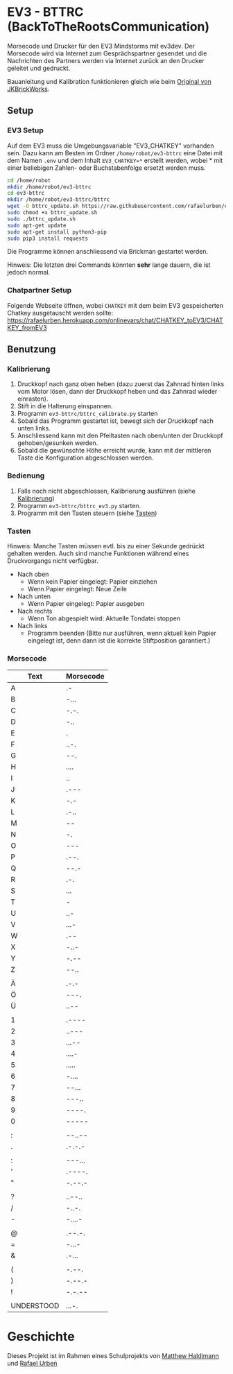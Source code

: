 # EV3 - BTTRC (BackToTheRootsCommunication)

Morsecode und Drucker für den EV3 Mindstorms mit ev3dev. Der Morsecode wird via Internet zum Gesprächspartner gesendet und die Nachrichten des Partners werden via Internet zurück an den Drucker geleitet und gedruckt.

Bauanleitung und Kalibration funktionieren gleich wie beim [Original von JKBrickWorks](https://jkbrickworks.com/telegraph-machine-and-printer#1701).

## Setup

### EV3 Setup

Auf dem EV3 muss die Umgebungsvariable "EV3_CHATKEY" vorhanden sein.
Dazu kann am Besten im Ordner `/home/robot/ev3-bttrc` eine Datei mit dem Namen `.env` und dem Inhalt `EV3_CHATKEY=*` erstellt werden, wobei \* mit einer beliebigen Zahlen- oder Buchstabenfolge ersetzt werden muss.

```bash
cd /home/robot
mkdir /home/robot/ev3-bttrc
cd ev3-bttrc
mkdir /home/robot/ev3-bttrc/bttrc
wget -O bttrc_update.sh https://raw.githubusercontent.com/rafaelurben/ev3-bttrc/master/bttrc_update.sh
sudo chmod +x bttrc_update.sh
sudo ./bttrc_update.sh
sudo apt-get update
sudo apt-get install python3-pip
sudo pip3 install requests
```

Die Programme können anschliessend via Brickman gestartet werden.

Hinweis: Die letzten drei Commands könnten **sehr** lange dauern, die ist jedoch normal.

### Chatpartner Setup

Folgende Webseite öffnen, wobei `CHATKEY` mit dem beim EV3 gespeicherten Chatkey ausgetauscht werden sollte: <https://rafaelurben.herokuapp.com/onlinevars/chat/CHATKEY_toEV3/CHATKEY_fromEV3>

## Benutzung

### Kalibrierung

1.  Druckkopf nach ganz oben heben (dazu zuerst das Zahnrad hinten links vom Motor lösen, dann der Druckkopf heben und das Zahnrad wieder einrasten).
2.  Stift in die Halterung einspannen.
3.  Programm `ev3-bttrc/bttrc_calibrate.py` starten
4.  Sobald das Programm gestartet ist, bewegt sich der Druckkopf nach unten links.
5.  Anschliessend kann mit den Pfeiltasten nach oben/unten der Druckkopf gehoben/gesunken werden.
6.  Sobald die gewünschte Höhe erreicht wurde, kann mit der mittleren Taste die Konfiguration abgeschlossen werden.

### Bedienung

1.  Falls noch nicht abgeschlossen, Kalibrierung ausführen (siehe [Kalibrierung](#kalibrierung))
2.  Programm `ev3-bttrc/bttrc_ev3.py` starten.
3.  Programm mit den Tasten steuern (siehe [Tasten](#tasten))

### Tasten

Hinweis: Manche Tasten müssen evtl. bis zu einer Sekunde gedrückt gehalten werden. Auch sind manche Funktionen während eines Druckvorgangs nicht verfügbar.

-   Nach oben
    -   Wenn kein Papier eingelegt: Papier einziehen
    -   Wenn Papier eingelegt: Neue Zeile
-   Nach unten
    -   Wenn Papier eingelegt: Papier ausgeben
-   Nach rechts
    -   Wenn Ton abgespielt wird: Aktuelle Tondatei stoppen
-   Nach links
    -   Programm beenden (Bitte nur ausführen, wenn aktuell kein Papier eingelegt ist, denn dann ist die korrekte Stiftposition garantiert.)

### Morsecode

| Text       | Morsecode |
| ---------- | --------- |
| A          | .-        |
| B          | -...      |
| C          | -.-.      |
| D          | -..       |
| E          | .         |
| F          | ..-.      |
| G          | --.       |
| H          | ....      |
| I          | ..        |
| J          | .---      |
| K          | -.-       |
| L          | .-..      |
| M          | --        |
| N          | -.        |
| O          | ---       |
| P          | .--.      |
| Q          | --.-      |
| R          | .-.       |
| S          | ...       |
| T          | -         |
| U          | ..-       |
| V          | ...-      |
| W          | .--       |
| X          | -..-      |
| Y          | -.--      |
| Z          | --..      |
|            |           |
| Ä          | .-.-      |
| Ö          | ---.      |
| Ü          | ..--      |
|            |           |
| 1          | .----     |
| 2          | ..---     |
| 3          | ...--     |
| 4          | ....-     |
| 5          | .....     |
| 6          | -....     |
| 7          | --...     |
| 8          | ---..     |
| 9          | ----.     |
| 0          | -----     |
|            |           |
| :          | --..--    |
| .          | .-.-.-    |
|            |           |
| :          | ---...    |
| '          | .----.    |
| "          | -.--.-    |
|            |           |
| ?          | ..--..    |
| /          | -..-.     |
| -          | -....-    |
|            |           |
| @          | .--.-.    |
| =          | -...-     |
| &          | .-...     |
|            |           |
| (          | -.--.     |
| )          | -.--.-    |
| !          | -.-.--    |
|            |           |
| UNDERSTOOD | ...-.     |

# Geschichte

Dieses Projekt ist im Rahmen eines Schulprojekts von [Matthew Haldimann](https://github.com/nightmare23h/) und [Rafael Urben](https://rafaelurben.github.io/diverses/rafaelurben/)
